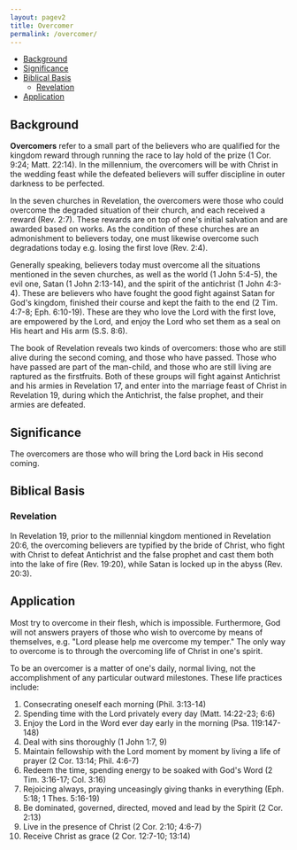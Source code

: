 ```yaml
---
layout: pagev2
title: Overcomer
permalink: /overcomer/
---
```

- [Background](#background)
- [Significance](#significance)
- [Biblical Basis](#biblical-basis)
  - [Revelation](#revelation)
- [Application](#application)

## Background

**Overcomers** refer to a small part of the believers who are qualified for the kingdom reward through running the race to lay hold of the prize (1 Cor. 9:24; Matt. 22:14). In the millennium, the overcomers will be with Christ in the wedding feast while the defeated believers will suffer discipline in outer darkness to be perfected.

In the seven churches in Revelation, the overcomers were those who could overcome the degraded situation of their church, and each received a reward (Rev. 2:7). These rewards are on top of one's initial salvation and are awarded based on works. As the condition of these churches are an admonishment to believers today, one must likewise overcome such degradations today e.g. losing the first love (Rev. 2:4). 

Generally speaking, believers today must overcome all the situations mentioned in the seven churches, as well as the world (1 John 5:4-5), the evil one, Satan (1 John 2:13-14), and the spirit of the antichrist (1 John 4:3-4). These are believers who have fought the good fight against Satan for God's kingdom, finished their course and kept the faith to the end (2 Tim. 4:7-8; Eph. 6:10-19). These are they who love the Lord with the first love, are empowered by the Lord, and enjoy the Lord who set them as a seal on His heart and His arm (S.S. 8:6).

The book of Revelation reveals two kinds of overcomers: those who are still alive during the second coming, and those who have passed. Those who have passed are part of the man-child, and those who are still living are raptured as the firstfruits. Both of these groups will fight against Antichrist and his armies in Revelation 17, and enter into the marriage feast of Christ in Revelation 19, during which the Antichrist, the false prophet, and their armies are defeated.

## Significance

The overcomers are those who will bring the Lord back in His second coming.

## Biblical Basis

### Revelation

In Revelation 19, prior to the millennial kingdom mentioned in Revelation 20:6, the overcoming believers are typified by the bride of Christ, who fight with Christ to defeat Antichrist and the false prophet and cast them both into the lake of fire (Rev. 19:20), while Satan is locked up in the abyss (Rev. 20:3).

## Application

Most try to overcome in their flesh, which is impossible. Furthermore, God will not answers prayers of those who wish to overcome by means of themselves, e.g. "Lord please help me overcome my temper." The only way to overcome is to through the overcoming life of Christ in one's spirit.

To be an overcomer is a matter of one's daily, normal living, not the accomplishment of any particular outward milestones. These life practices include:

1. Consecrating oneself each morning (Phil. 3:13-14)
2. Spending time with the Lord privately every day (Matt. 14:22-23; 6:6)
3. Enjoy the Lord in the Word ever day early in the morning (Psa. 119:147-148)
4. Deal with sins thoroughly (1 John 1:7, 9)
5. Maintain fellowship with the Lord moment by moment by living a life of prayer (2 Cor. 13:14; Phil. 4:6-7)
6. Redeem the time, spending energy to be soaked with God's Word (2 Tim. 3:16-17; Col. 3:16)
7. Rejoicing always, praying unceasingly giving thanks in everything (Eph. 5:18; 1 Thes. 5:16-19)
8. Be dominated, governed, directed, moved and lead by the Spirit (2 Cor. 2:13)
9. Live in the presence of Christ (2 Cor. 2:10; 4:6-7)
10. Receive Christ as grace (2 Cor. 12:7-10; 13:14)